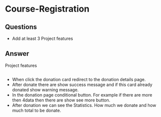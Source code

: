 # Course-Registration

## Questions

- Add at least 3 Project features

## Answer

Project features

##

- When click the donation card redirect to the donation details page.
- After donate there are show success message and if this card already donated show warning message.
- In the donation page conditional button. For example if there are more then 4data then there are show see more button.
- After donation we can see the Statistics. How much we donate and how much total to be donate.
